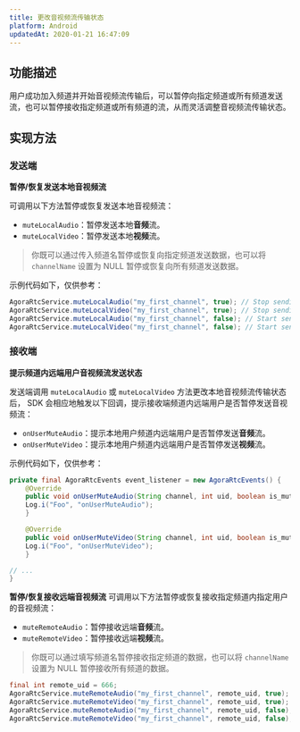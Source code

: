 ```yaml
---
title: 更改音视频流传输状态
platform: Android
updatedAt: 2020-01-21 16:47:09
---
```


## 功能描述

用户成功加入频道并开始音视频流传输后，可以暂停向指定频道或所有频道发送流，也可以暂停接收指定频道或所有频道的流，从而灵活调整音视频流传输状态。

## 实现方法

### 发送端

**暂停/恢复发送本地音视频流**

可调用以下方法暂停或恢复发送本地音视频流：

- `muteLocalAudio`：暂停发送本地**音频**流。
- `muteLocalVideo`：暂停发送本地**视频**流。

> 你既可以通过传入频道名暂停或恢复向指定频道发送数据，也可以将 `channelName` 设置为 NULL 暂停或恢复向所有频道发送数据。

示例代码如下，仅供参考：

```java
AgoraRtcService.muteLocalAudio("my_first_channel", true); // Stop sending audio
AgoraRtcService.muteLocalVideo("my_first_channel", true); // Stop sending video
AgoraRtcService.muteLocalAudio("my_first_channel", false); // Start sending audio
AgoraRtcService.muteLocalVideo("my_first_channel", false); // Start sending video
```

### 接收端

**提示频道内远端用户音视频流发送状态**

发送端调用 `muteLocalAudio` 或 `muteLocalVideo` 方法更改本地音视频流传输状态后， SDK 会相应地触发以下回调，提示接收端频道内远端用户是否暂停发送音视频流：

- `onUserMuteAudio`：提示本地用户频道内远端用户是否暂停发送**音频**流。
- `onUserMuteVideo`：提示本地用户频道内远端用户是否暂停发送**视频**流。

示例代码如下，仅供参考：

```java
private final AgoraRtcEvents event_listener = new AgoraRtcEvents() {
	@Override
	public void onUserMuteAudio(String channel, int uid, boolean is_muted) {
	Log.i("Foo", "onUserMuteAudio");
	}

	@Override
	public void onUserMuteVideo(String channel, int uid, boolean is_muted) {
	Log.i("Foo", "onUserMuteVideo");
	}

// ...
}
```

**暂停/恢复接收远端音视频流**
可调用以下方法暂停或恢复接收指定频道内指定用户的音视频流：

- `muteRemoteAudio`：暂停接收远端**音频**流。
- `muteRemoteVideo`：暂停接收远端**视频**流。

> 你既可以通过填写频道名暂停接收指定频道的数据，也可以将 `channelName` 设置为 NULL 暂停接收所有频道的数据。

```java
final int remote_uid = 666;
AgoraRtcService.muteRemoteAudio("my_first_channel", remote_uid, true); // Stop receiving audio from a remote user
AgoraRtcService.muteRemoteVideo("my_first_channel", remote_uid, true); // Stop receiving video from a remote user
AgoraRtcService.muteRemoteAudio("my_first_channel", remote_uid, false); // Start receiving audio from a remote user
AgoraRtcService.muteRemoteVideo("my_first_channel", remote_uid, false); // Start receiving video from a remote user
```
